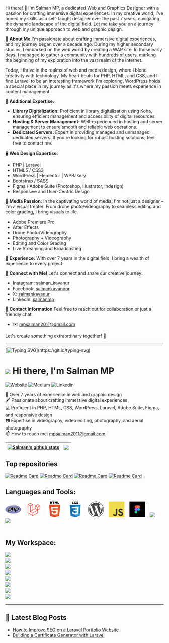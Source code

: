 Hi there! 👋 I'm Salman MP, a dedicated Web and Graphics Designer with a passion for crafting immersive digital experiences. In my creative world, I've honed my skills as a self-taught designer over the past 7 years, navigating the dynamic landscape of the digital field. Let me take you on a journey through my unique approach to web and graphic design.

🎨 **About Me**
I'm passionate about crafting immersive digital experiences, and my journey began over a decade ago. During my higher secondary studies, I embarked on the web world by creating a WAP site. In those early days, I managed to gather a community with hundreds of users, marking the beginning of my exploration into the vast realm of the internet.

Today, I thrive in the realms of web and media design, where I blend creativity with technology. My heart beats for PHP, HTML, and CSS, and I find Laravel to be an interesting framework I'm exploring. WordPress holds a special place in my journey as it's where my passion meets experience in content management.

💽 **Additional Expertise:**
- **Library Digitalization:** Proficient in library digitalization using Koha, ensuring efficient management and accessibility of digital resources.
- **Hosting & Server Management:** Well-experienced in hosting and server management to ensure smooth and reliable web operations.
- **Dedicated Servers:** Expert in providing managed and unmanaged dedicated servers. If you're looking for robust hosting solutions, feel free to contact me.

🖥️ **Web Design Expertise:**
- PHP | Laravel
- HTML5 / CSS3
- WordPress | Elementor | WPBakery
- Bootstrap / SASS
- Figma / Adobe Suite (Photoshop, Illustrator, Indesign)
- Responsive and User-Centric Design

🎥 **Media Passion:**
In the captivating world of media, I'm not just a designer – I'm a visual treater. From drone photo/videography to seamless editing and color grading, I bring visuals to life.
- Adobe Premiere Pro
- After Effects
- Drone Photo/Videography
- Photography + Videography
- Editing and Color Grading
- Live Streaming and Broadcasting

🌟 **Experience:**
With over 7 years in the digital field, I bring a wealth of experience to every project.

🚀 **Connect with Me!**
Let's connect and share our creative journey:
- Instagram: [salman_kavanur](https://www.instagram.com/salman_kavanur/)
- Facebook: [salmankavanoor](https://www.facebook.com/salmankavanoor/)
- X: [salmankavanur](https://www.twitter.com/salmankavanur/)
- LinkedIn: [salmanmp](https://www.linkedin.com/in/salmanmp/)

📧 **Contact Information**
Feel free to reach out for collaboration or just a friendly chat:
- ✉️ [mpsalman2011@gmail.com](mailto:mpsalman2011@gmail.com)

Let's create something extraordinary together! 🚀

--------------------------

[![Typing SVG](https://readme-typing-svg.herokuapp.com?font=Courier+new&color=%23808080&size=40&width=800&duration=6969&lines=Welcome+to+my+profile!)](https://git.io/typing-svg)
# <img src="https://raw.githubusercontent.com/iampavangandhi/iampavangandhi/master/gifs/Hi.gif" width="30px"> Hi there, I'm Salman MP

[![Website](https://img.shields.io/badge/salmankavanur.com-grey?style=for-the-badge&url=https%3A%2F%2Fsalmankavanur.com)](https://salmankavanur.com/)
[![Medium](https://img.shields.io/badge/Medium-black?style=for-the-badge&logo=medium&logoColor=white&link=https://medium.com/@salmankavanur)](https://medium.com/@salmankavanur)
[![Linkedin](https://img.shields.io/badge/LinkedIn-blue?style=for-the-badge&logo=linkedin&labelColor=blue&link=https://www.linkedin.com/in/salmanmp/)](https://www.linkedin.com/in/salmanmp/)

:school: Over 7 years of experience in web and graphic design</br>
:fountain_pen: Passionate about crafting immersive digital experiences</br>
:computer: Proficient in PHP, HTML, CSS, WordPress, Laravel, Adobe Suite, Figma, and responsive design</br>
:camera: Expertise in videography, video editing, photography, and aerial photography</br>
:mailbox: How to reach me: <a href="mailto:mpsalman2011@gmail.com">mpsalman2011@gmail.com</a>

| <a href="https://github.com/anuraghazra/github-readme-stats"><img align="center" src="https://github-readme-stats.vercel.app/api?username=salmankavanur&theme=github_dark&hide=contribs,issues&show_icons=true&hide_border=true" alt="Salman's github stats" /></a> | <a href="https://github.com/anuraghazra/github-readme-stats"><img align="center" src="https://github-readme-stats.vercel.app/api/top-langs/?username=salmankavanur&theme=github_dark&layout=compact&hide_border=true" /></a> |
| ------------- | ------------- |

## Top repositories
[![Readme Card](https://github-readme-stats.vercel.app/api/pin/?username=salmankavanur&repo=maintanance-mode&theme=github_dark)](https://github.com/salmankavanur/maintanance-mode)
[![Readme Card](https://github-readme-stats.vercel.app/api/pin/?username=salmankavanur&repo=personal-portfolio&theme=github_dark)](https://github.com/salmankavanur/personal-portfolio)
[![Readme Card](https://github-readme-stats.vercel.app/api/pin/?username=salmankavanur&repo=coming-soon&theme=github_dark)](https://github.com/salmankavanur/coming-soon)
[![Readme Card](https://github-readme-stats.vercel.app/api/pin/?username=salmankavanur&repo=certificate&theme=github_dark)](https://github.com/salmankavanur/certificate)

## Languages and Tools:
<div>
  <img width=50px src="https://raw.githubusercontent.com/github/explore/80688e429a7d4ef2fca1e82350fe8e3517d3494d/topics/php/php.png">&nbsp;&nbsp;&nbsp;
  <img width=50px src="https://raw.githubusercontent.com/github/explore/4c7f7a33a36e06521139d7bfs20015b70a8e6a533/topics/laravel/laravel.png">&nbsp;&nbsp;&nbsp;
  <img width=50px src="https://raw.githubusercontent.com/github/explore/379d0194b9b0ef4707d1bfbf2d8cddf4f33b9e1f/topics/html/html.png">&nbsp;&nbsp;&nbsp;
  <img width=50px src="https://raw.githubusercontent.com/github/explore/379d0194b9b0ef4707d1bfbf2d8cddf4f33b9e1f/topics/css/css.png">&nbsp;&nbsp;&nbsp;
  <img width=50px src="https://raw.githubusercontent.com/github/explore/379d0194b9b0ef4707d1bfbf2d8cddf4f33b9e1f/topics/wordpress/wordpress.png">&nbsp;&nbsp;&nbsp;
  <img width=50px src="https://raw.githubusercontent.com/github/explore/379d0194b9b0ef4707d1bfbf2d8cddf4f33b9e1f/topics/javascript/javascript.png">&nbsp;&nbsp;&nbsp;
  <img width=50px src="https://raw.githubusercontent.com/github/explore/379d0194b9b0ef4707d1bfbf2d8cddf4f33b9e1f/topics/figma/figma.png">&nbsp;&nbsp;&nbsp;
  <img width=50px src="https://raw.githubusercontent.com/github/explore/379d0194b9b0ef4707d1bfbf2d8cddf4f33b9e1f/topics/photoshop/photoshop.png">&nbsp;&nbsp;&nbsp;
  <img width=50px src="https://raw.githubusercontent.com/github/explore/379d0194b9b0ef4707d1bfbf2d8cddf4f33b9e1f/topics/adobe-illustrator/adobe-illustrator.png">&nbsp;&nbsp;&nbsp;
</div>

</br>

## My Workspace:
<img height=40 src="https://img.shields.io/badge/windows-%230078D6.svg?&style=for-the-badge&logo=windows&logoColor=white"></br>
<img height=40 src="https://img.shields.io/badge/Zen 2-Ryzen%203700X-%23ED1C24?style=for-the-badge&logo=AMD"></br>
<img height=40 src="https://img.shields.io/badge/Corsair-Vengeance RGB PRO 16 GB-%23ffd900?style=for-the-badge&logo=corsair"></br>
<img height=40 src="https://img.shields.io/badge/RDNA%202-RX%206800-%23ED1C24?style=for-the-badge&logo=AMD"></br>
<img height=40 src="https://img.shields.io/badge/ROG%20STRIX-B550--F-%23000000?style=for-the-badge&logo=asus"></br>
<img height=40 src="https://img.shields.io/badge/Corsair-RM750x-%23ffd900?style=for-the-badge&logo=corsair"></br>
<img height=40 src="https://img.shields.io/badge/WD__Black-SN750 500 GB-%23000000?style=for-the-badge&logo=westerndigital"></br>
<img height=40 src="https://img.shields.io/badge/BarraCuda-2%20TB-%236EBE49?style=for-the-badge&logo=seagate"></br>

---

## 📕 Latest Blog Posts
<!-- BLOG-POST-LIST:START -->
- [How to Improve SEO on a Laravel Portfolio Website](https://salmankavanur.com/blog/how-to-improve-seo-on-a-laravel-portfolio-website)
- [Building a Certificate Generator with Laravel](https://salmankavanur.com/blog/building-a-certificate-generator-with-laravel)
<!-- BLOG-POST-LIST:END -->
